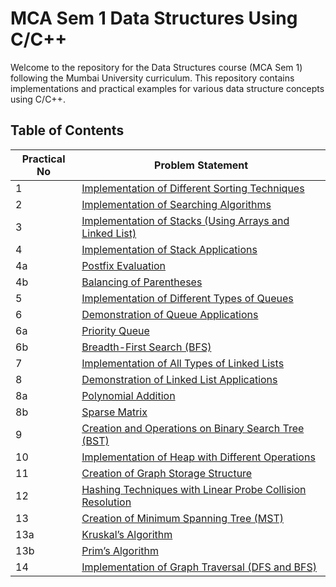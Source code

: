 # MCA Sem 1 Data Structures Using C/C++

Welcome to the repository for the Data Structures course (MCA Sem 1) following the Mumbai University curriculum. This repository contains implementations and practical examples for various data structure concepts using C/C++.

## Table of Contents

| **Practical No** | **Problem Statement**                                             |
|------------------|------------------------------------------------------------------|
| 1                | [Implementation of Different Sorting Techniques](#1-implementation-of-different-sorting-techniques) |
| 2                | [Implementation of Searching Algorithms](#2-implementation-of-searching-algorithms) |
| 3                | [Implementation of Stacks (Using Arrays and Linked List)](#3-implementation-of-stacks-using-arrays-and-linked-list) |
| 4                | [Implementation of Stack Applications](#4-implementation-of-stack-applications) |
| 4a               | [Postfix Evaluation](#4a-postfix-evaluation)                     |
| 4b               | [Balancing of Parentheses](#4b-balancing-of-parentheses)          |
| 5                | [Implementation of Different Types of Queues](#5-implementation-of-different-types-of-queues) |
| 6                | [Demonstration of Queue Applications](#6-demonstration-of-queue-applications) |
| 6a               | [Priority Queue](#6a-priority-queue)                             |
| 6b               | [Breadth-First Search (BFS)](#6b-breadth-first-search-bfs)       |
| 7                | [Implementation of All Types of Linked Lists](#7-implementation-of-all-types-of-linked-lists) |
| 8                | [Demonstration of Linked List Applications](#8-demonstration-of-linked-list-applications) |
| 8a               | [Polynomial Addition](#8a-polynomial-addition)                   |
| 8b               | [Sparse Matrix](#8b-sparse-matrix)                               |
| 9                | [Creation and Operations on Binary Search Tree (BST)](#9-creation-and-operations-on-binary-search-tree-bst) |
| 10               | [Implementation of Heap with Different Operations](#10-implementation-of-heap-with-different-operations) |
| 11               | [Creation of Graph Storage Structure](#11-creation-of-graph-storage-structure) |
| 12               | [Hashing Techniques with Linear Probe Collision Resolution](#12-hashing-techniques-with-linear-probe-collision-resolution) |
| 13               | [Creation of Minimum Spanning Tree (MST)](#13-creation-of-minimum-spanning-tree-mst) |
| 13a              | [Kruskal’s Algorithm](#13a-kruskals-algorithm)                   |
| 13b              | [Prim’s Algorithm](#13b-prims-algorithm)                         |
| 14               | [Implementation of Graph Traversal (DFS and BFS)](#14-implementation-of-graph-traversal-dfs-and-bfs) |

